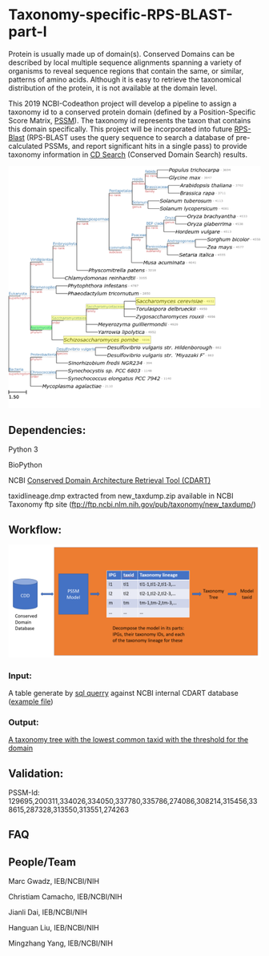 # Taxonomy-specific-RPS-BLAST-part-I
Protein is usually made up of domain(s). Conserved Domains can be described by local multiple sequence alignments spanning a variety of organisms to reveal sequence regions that contain the same, or similar, patterns of amino acids. Although it is easy to retrieve the taxonomical distribution of the protein, it is not available at the domain level.

This 2019 NCBI-Codeathon project will develop a pipeline to assign a taxonomy id to a conserved protein domain (defined by a Position-Specific Score Matrix, [PSSM](https://www.ncbi.nlm.nih.gov/Structure/cdd/cdd_help.shtml#CD_PSSM)). The taxonomy id represents the taxon that contains this domain specifically. This project will be incorporated into future [RPS-Blast](https://www.ncbi.nlm.nih.gov/Structure/cdd/cdd_help.shtml#RPSBWhat) (RPS-BLAST uses the query sequence to search a database of pre-calculated PSSMs, and report significant hits in a single pass) to provide taxonomy information in [CD Search](https://www.ncbi.nlm.nih.gov/Structure/cdd/wrpsb.cgi) (Conserved Domain Search) results.

![alt text](https://github.com/NCBI-Codeathons/Taxonomy-specific-RPS-BLAST-part-I/blob/master/Presentation/image1008.png)
## Dependencies:
Python 3

BioPython

NCBI [Conserved Domain Architecture Retrieval Tool (CDART)](https://www.ncbi.nlm.nih.gov/Structure/lexington/docs/cdart_help.html)

taxidlineage.dmp extracted from new_taxdump.zip available in NCBI Taxonomy ftp site (ftp://ftp.ncbi.nlm.nih.gov/pub/taxonomy/new_taxdump/)

## Workflow:
![alt text](https://github.com/NCBI-Codeathons/Taxonomy-specific-RPS-BLAST-part-I/blob/master/Presentation/workflow.png)
### Input: 

A table generate by [sql querry](https://github.com/NCBI-Codeathons/Taxonomy-specific-RPS-BLAST-part-I/blob/master/utilities/get-model-component-taxonomy.sh) against NCBI internal CDART database ([example file](https://github.com/NCBI-Codeathons/Taxonomy-specific-RPS-BLAST-part-I/blob/master/src/data/pfam10339-components.tsv))


### Output: 
[A taxonomy tree with the lowest common taxid with the threshold for the domain](https://github.com/NCBI-Codeathons/Taxonomy-specific-RPS-BLAST-part-I/blob/master/results/pfam10339_95.txt)

## Validation:
PSSM-Id: 129695,200311,334026,334050,337780,335786,274086,308214,315456,338615,287328,313550,313551,274263


## FAQ
## People/Team
Marc Gwadz, IEB/NCBI/NIH

Christiam Camacho, IEB/NCBI/NIH

Jianli Dai, IEB/NCBI/NIH

Hanguan Liu, IEB/NCBI/NIH

Mingzhang Yang, IEB/NCBI/NIH

